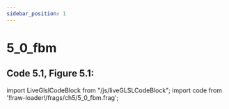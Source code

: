 ```yaml
---
sidebar_position: 1
---
```


# 5_0_fbm
## Code 5.1, Figure 5.1: 

import LiveGlslCodeBlock from "/js/liveGLSLCodeBlock";
import code from '!!raw-loader!/frags/ch5/5_0_fbm.frag';

<LiveGlslCodeBlock fragName='5_0_fbm.frag' fragCode={code} />
